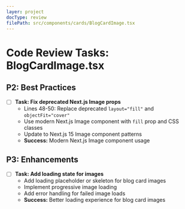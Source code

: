 ```yaml
---
layer: project
docType: review
filePath: src/components/cards/BlogCardImage.tsx
---
```


# Code Review Tasks: BlogCardImage.tsx

## P2: Best Practices
- [ ] **Task: Fix deprecated Next.js Image props**
  - Lines 48-50: Replace deprecated `layout="fill"` and `objectFit="cover"`
  - Use modern Next.js Image component with `fill` prop and CSS classes
  - Update to Next.js 15 Image component patterns
  - **Success:** Modern Next.js Image component usage

## P3: Enhancements
- [ ] **Task: Add loading state for images**
  - Add loading placeholder or skeleton for blog card images
  - Implement progressive image loading
  - Add error handling for failed image loads
  - **Success:** Better loading experience for blog card images 